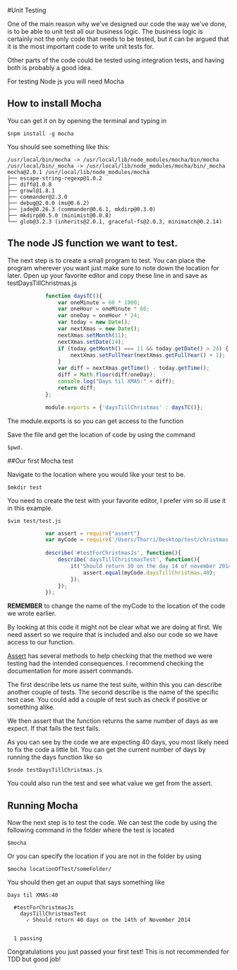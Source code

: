 #Unit Testing

One of the main reason why we've designed our code the way we've done, is to be able to unit test all our business logic. The business logic is certainly not the only code that needs to be tested, but it can be argued that it is the most important code to write unit tests for.

Other parts of the code could be tested using integration tests, and having both is probably a good idea.

For testing Node js you will need Mocha

## How to install Mocha
You can get it on by opening the terminal and typing in
```
$npm install -g mocha
```

You should see something like this:

	/usr/local/bin/mocha -> /usr/local/lib/node_modules/mocha/bin/mocha
	/usr/local/bin/_mocha -> /usr/local/lib/node_modules/mocha/bin/_mocha
	mocha@2.0.1 /usr/local/lib/node_modules/mocha
	├── escape-string-regexp@1.0.2
	├── diff@1.0.8
	├── growl@1.8.1
	├── commander@2.3.0
	├── debug@2.0.0 (ms@0.6.2)
	├── jade@0.26.3 (commander@0.6.1, mkdirp@0.3.0)
	├── mkdirp@0.5.0 (minimist@0.0.8)
	└── glob@3.2.3 (inherits@2.0.1, graceful-fs@2.0.3, minimatch@0.2.14)


## The node JS function we want to test.
The next step is to create a small program to test. You can place the program wherever you want just make sure to note down the location for later.
Open up your favorite editor and copy these line in and save as testDaysTillChristmas.js

```javascript
			function daysTC(){
				var oneMinute = 60 * 1000;
				var oneHour = oneMinute * 60;
				var oneDay = oneHour * 24;
				var today = new Date();
				var nextXmas = new Date();
				nextXmas.setMonth(11);
				nextXmas.setDate(24);
				if (today.getMonth() === 11 && today.getDate() > 24) {
					nextXmas.setFullYear(nextXmas.getFullYear() + 1);
				}
				var diff = nextXmas.getTime() - today.getTime();
				diff = Math.floor(diff/oneDay);
				console.log("Days til XMAS:" + diff);
				return diff;
			};

			module.exports = {'daysTillChristmas' : daysTC()};
```
The module.exports is so you can get access to the function 

Save the file and get the location of code by using the command 
```
$pwd.
```

##Our first Mocha test

Navigate to the location where you would like your test to be.
```
$mkdir test
```
You need to create the test with your favorite editor, I prefer vim so ill use it in this example.

```
$vim test/test.js
```

```javascript
			var assert = require("assert")
			var myCode = require('/Users/Thorri/Desktop/test/christmas.js')
			
			describe('#testForChristmasJs', function(){
				describe('daysTillChristmasTest', function(){
					it('Should return 39 on the day 14 of november 2014', function(){
						assert.equal(myCode.daysTillChristmas,40);
					});
				});
			});
```
__REMEMBER__ to change the name of the myCode to the location of the code we wrote earlier.

By looking at this code it might not be clear what we are doing at first.
We need assert so we require that is included and also our code so we have access to our function.

[Assert](http://nodejs.org/api/assert.html) has several methods to help checking that the method we were
testing had the intended consequences. I recommend checking the documentation for more assert commands.

The first describe lets us name the test suite, within this you can describe another couple of tests.
The second describe is the name of the specific test case. You could add a couple of test such as check if positive or something alike.

We then assert that the function returns the same number of days as we expect. If that fails the test fails.


As you can see by the code we are expecting 40 days, you most likely need to fix the code a little bit. You can get the current number of days by running the days function like so
```
$node testDaysTillChristmas.js
```
You could also run the test and see what value we get from the assert.

## Running Mocha

Now the next step is to test the code.
We can test the code by using the following command in the folder where the test is located
```
$mocha
```

Or you can specify the location if you are not in the folder by using

```
$mocha locationOfTest/someFolder/
```

You should then get an ouput that says something like
```
Days til XMAS:40

  #testForChristmasJs
    daysTillChristmasTest
      ✓ Should return 40 days on the 14th of November 2014


  1 passing
```

Congratulations you just passed your first test! This is not recommended for TDD but good job!


